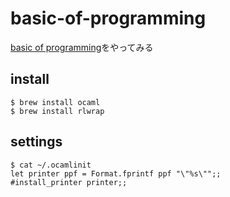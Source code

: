 # basic-of-programming
[basic of programming](https://www.amazon.co.jp/%E3%83%97%E3%83%AD%E3%82%B0%E3%83%A9%E3%83%9F%E3%83%B3%E3%82%B0%E3%81%AE%E5%9F%BA%E7%A4%8E-Computer-Science-Library-%E6%B5%85%E4%BA%95/dp/4781911609)をやってみる

## install
```
$ brew install ocaml
$ brew install rlwrap
```

## settings
```
$ cat ~/.ocamlinit
let printer ppf = Format.fprintf ppf "\"%s\"";;
#install_printer printer;;
```
